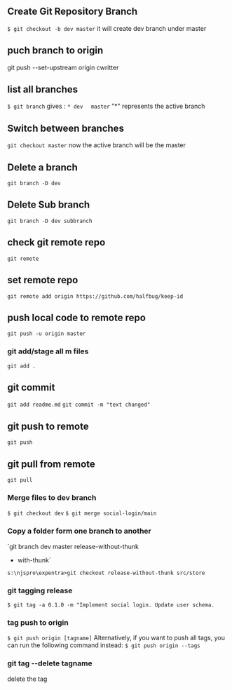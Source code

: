 ## Create Git Repository Branch

`$ git checkout -b dev master`
it will create dev branch under master

## puch branch to origin 
git push --set-upstream origin cwritter

## list all branches
`$ git branch`
gives :
`* dev`
`  master`
"*" represents the active branch

## Switch between branches
`git checkout master`
now the active branch will be the master

## Delete a branch
`git branch -D dev`

## Delete Sub branch
`git branch -D dev subbranch`

## check git remote repo
`git remote`

## set remote repo
`git remote add origin https://github.com/halfbug/keep-id`

## push local code to remote repo
`git push -u origin master`

### git add/stage all m files
`git add . `

## git commit 
`git add readme.md`
`git commit -m "text changed" `

## git push to remote
`git push`

## git pull from remote
`git pull`

### Merge files to dev branch
`$ git checkout dev`
`$ git merge social-login/main`

### Copy a folder form one branch to another
`git branch
  dev
  master
  release-without-thunk
* with-thunk`

`s:\njspro\expentra>git checkout release-without-thunk src/store`

### git tagging release
`$ git tag -a 0.1.0 -m "Implement social login. Update user schema.`

### tag push to origin 
`$ git push origin [tagname]`
Alternatively, if you want to push all tags, you can run the following command instead:
`$ git push origin --tags`

### git tag --delete tagname
delete the tag
